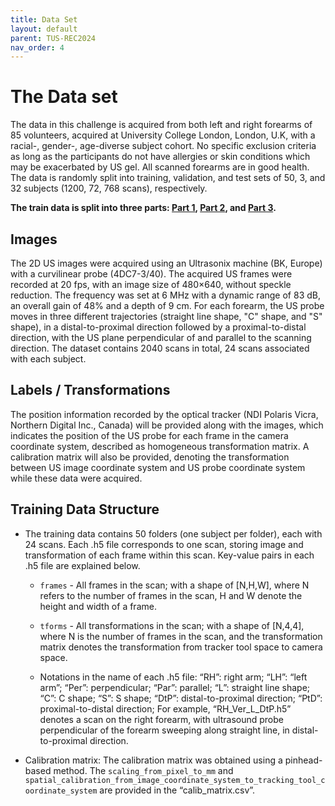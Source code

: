 ```yaml
---
title: Data Set
layout: default
parent: TUS-REC2024
nav_order: 4
---
```


# The Data set

The data in this challenge is acquired from both left and right forearms of 85 volunteers, acquired at University College London, London, U.K, with a racial-, gender-, age-diverse subject cohort. No specific exclusion criteria as long as the participants do not have allergies or skin conditions which may be exacerbated by US gel. All scanned forearms are in good health. The data is randomly split into training, validation, and test sets of 50, 3, and 32 subjects (1200, 72, 768 scans), respectively.

**The train data is split into three parts: [Part 1](https://zenodo.org/doi/10.5281/zenodo.11178508), [Part 2](https://zenodo.org/doi/10.5281/zenodo.11180794), and [Part 3](https://zenodo.org/doi/10.5281/zenodo.11355499).**

## Images

The 2D US images were acquired using an Ultrasonix machine (BK, Europe) with a curvilinear probe (4DC7-3/40). The acquired US frames were recorded at 20 fps, with an image size of 480×640, without speckle reduction. The frequency was set at 6 MHz with a dynamic range of 83 dB, an overall gain of 48% and a depth of 9 cm. For each forearm, the US probe moves in three different trajectories (straight line shape, "C" shape, and "S" shape), in a distal-to-proximal direction followed by a proximal-to-distal direction, with the US plane perpendicular of and parallel to the scanning direction. The dataset contains 2040 scans in total, 24 scans associated with each subject.

## Labels / Transformations

The position information recorded by the optical tracker (NDI Polaris Vicra, Northern Digital Inc., Canada) will be provided along with the images, which indicates the position of the US probe for each frame in the camera coordinate system, described as homogeneous transformation matrix. A calibration matrix will also be provided, denoting the transformation between US image coordinate system and US probe coordinate system while these data were acquired.

## Training Data Structure 

* The training data contains 50 folders (one subject per folder), each with 24 scans. Each .h5 file corresponds to one scan, storing image and transformation of each frame within this scan. Key-value pairs in each .h5 file are explained below.

    * `frames`  - All frames in the scan; with a shape of [N,H,W], where N refers to the number of frames in the scan, H and W denote the height and width of a frame. 

    * `tforms` - All transformations in the scan; with a shape of [N,4,4], where N is the number of frames in the scan, and the transformation matrix denotes the transformation from tracker tool space to camera space. 

    * Notations in the name of each .h5 file: “RH”: right arm; “LH”: “left arm”; “Per”: perpendicular; “Par”: parallel; “L”: straight line shape; “C”: C shape; “S”: S shape; “DtP”: distal-to-proximal direction; “PtD”: proximal-to-distal direction; For example, “RH_Ver_L_DtP.h5” denotes a scan on the right forearm, with ultrasound probe perpendicular of the forearm sweeping along straight line, in distal-to-proximal direction.

* Calibration matrix: The calibration matrix was obtained using a pinhead-based method. The `scaling_from_pixel_to_mm` and `spatial_calibration_from_image_coordinate_system_to_tracking_tool_coordinate_system` are provided in the “calib_matrix.csv”. 

